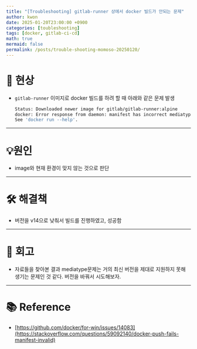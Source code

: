 ```yaml
---
title: "[Troubleshooting] gitlab-runner 상에서 docker 빌드가 안되는 문제"
author: kwon
date: 2025-01-20T23:00:00 +0900
categories: [toubleshooting]
tags: [docker, gitlab-ci-cd]
math: true
mermaid: false
permalink: /posts/trouble-shooting-momoso-20250120/
---
```


# 🚫 현상

- `gitlab-runner` 이미지로 docker 빌드를 하려 할 때 아래와 같은 문제 발생

    ```bash
    Status: Downloaded newer image for gitlab/gitlab-runner:alpine
    docker: Error response from daemon: manifest has incorrect mediatype: application/vnd.oci.image.index.v1+json.
    See 'docker run --help'.
    ```
---

# 💡원인

- image와 현재 환경이 맞지 않는 것으로 판단
---

# 🛠 해결책

- 버전을 v14으로 낮춰서 빌드를 진행하였고, 성공함
---

# 🤔 회고

- 자료들을 찾아본 결과 mediatype문제는 거의 최신 버전을 제대로 지원하지 못해 생기는 문제인 것 같다. 버전을 바꿔서 시도해보자.

---
# 📚 Reference

- [https://github.com/docker/for-win/issues/14083](https://stackoverflow.com/questions/59092140/docker-push-fails-manifest-invalid)